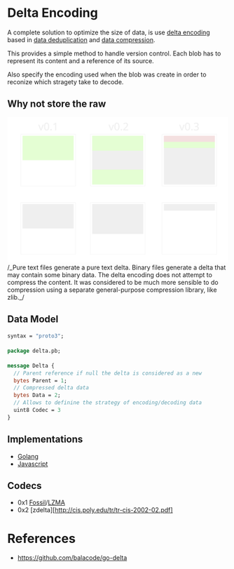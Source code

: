 # Delta Encoding

A complete solution to optimize the size of data, is use [delta encoding](https://en.wikipedia.org/wiki/Delta_encoding) based in [data deduplication](https://en.wikipedia.org/wiki/Data_deduplication) and [data compression](https://en.wikipedia.org/wiki/Data_compression).

This provides a simple method to handle version control. Each blob has to represent its content and a reference of its source.

Also specify the encoding used when the blob was create in order to reconize which stragety take to decode.

## Why not store the raw

<img src="./images/delta-encoding.svg" />
/_Pure text files generate a pure text delta.
Binary files generate a delta that may contain some binary data.
The delta encoding does not attempt to compress the content. It was considered to be much more sensible to do compression using a separate general-purpose compression library, like zlib._/

## Data Model

```proto
syntax = "proto3";

package delta.pb;

message Delta {
  // Parent reference if null the delta is considered as a new
  bytes Parent = 1;
  // Compressed delta data
  bytes Data = 2;
  // Allows to definine the strategy of encoding/decoding data
  uint8 Codec = 3
}
```

## Implementations

- [Golang](https://github.com/lot-sh/go-delta-encoding)
- [Javascript](https://github.com/lot-sh/js-delta-encoding)

## Codecs

- 0x1 [Fossil](<https://en.wikipedia.org/wiki/Fossil_(file_system)>)/[LZMA](https://es.wikipedia.org/wiki/LZMA)
- 0x2 [zdelta][http://cis.poly.edu/tr/tr-cis-2002-02.pdf]

# References

- https://github.com/balacode/go-delta
